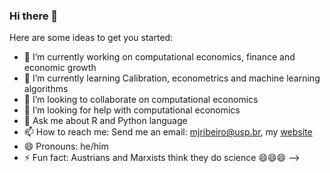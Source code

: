 ### Hi there 👋


Here are some ideas to get you started:

- 🔭 I’m currently working on computational economics, finance and economic growth
- 🌱 I’m currently learning Calibration, econometrics and machine learning algorithms
- 👯 I’m looking to collaborate on computational economics
- 🤔 I’m looking for help with computational economics
- 💬 Ask me about R and Python language
- 📫 How to reach me: Send me an email: mjribeiro@usp.br, my [website](https://mj-ribeiro.github.io/)
- 😄 Pronouns: he/him
- ⚡ Fun fact: Austrians and Marxists think they do science 😄😄😄
-->
